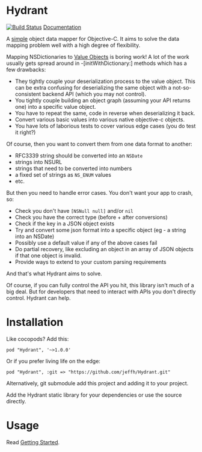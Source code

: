 Hydrant
=======

[![Build Status](https://travis-ci.org/jeffh/Hydrant.svg?branch=master)](https://travis-ci.org/jeffh/Hydrant)
[Documentation](http://hydrant.readthedocs.org)

A [simple](http://www.infoq.com/presentations/Simple-Made-Easy) object data mapper for Objective-C.
It aims to solve the data mapping problem well with a high degree of flexibility.

Mapping NSDictionaries to [Value Objects](https://github.com/jeffh/JKVValue) is boring
work! A lot of the work usually gets spread around in -[initWithDictionary:] methods
which has a few drawbacks:

 - They tightly couple your deserialization process to the value object. This can be extra confusing for deserializing the same object with a not-so-consistent backend API (which you may not control).
 - You tightly couple building an object graph (assuming your API returns one) into a specific value object.
 - You have to repeat the same, code in reverse when deserializing it back.
 - Convert various basic values into various native objective-c objects.
 - You have lots of laborious tests to cover various edge cases (you do test it right?)

Of course, then you want to convert them from one data format to another:

 - RFC3339 string should be converted into an `NSDate`
 - strings into NSURL
 - strings that need to be converted into numbers
 - a fixed set of strings as `NS_ENUM` values
 - etc.

But then you need to handle error cases. You don't want your app to crash, so:

 - Check you don't have `[NSNull null]` and/or `nil`
 - Check you have the correct type (before + after conversions)
 - Check if the key in a JSON object exists
 - Try and convert some json format into a specific object (eg - a string into an NSDate)
 - Possibly use a default value if any of the above cases fail
 - Do partial recovery, like excluding an object in an array of JSON objects if that one object is invalid.
 - Provide ways to extend to your custom parsing requirements

And that's what Hydrant aims to solve.

Of course, if you can fully control the API you hit, this library isn't much of a big deal.
But for developers that need to interact with APIs you don't directly control. Hydrant can help.

Installation
============

Like cocopods? Add this:

    pod "Hydrant", '~>1.0.0'

Or if you prefer living life on the edge:

    pod "Hydrant", :git => "https://github.com/jeffh/Hydrant.git"

Alternatively, git submodule add this project and adding it to your project.

Add the Hydrant static library for your dependencies or use the source directly.

Usage
=====

Read [Getting Started](http://hydrant.readthedocs.org/en/latest/getting_started.html).

